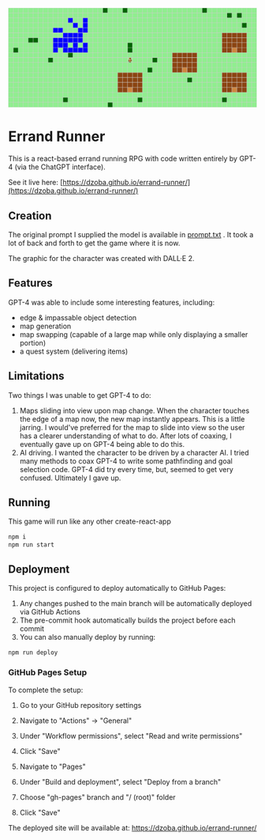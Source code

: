 ![Errand Runner screen shot](screenshot.png?raw=true "Errand Runner")


# Errand Runner

This is a react-based errand running RPG with code written entirely by GPT-4 (via the ChatGPT interface). 

See it live here: [https://dzoba.github.io/errand-runner/](https://dzoba.github.io/errand-runner/)
## Creation

The original prompt I supplied the model is available in [prompt.txt](prompt.txt)
. It took a lot of back and forth to get the game where it is now.

The graphic for the character was created with DALL·E 2.

## Features

GPT-4 was able to include some interesting features, including: 
- edge & impassable object detection
- map generation
- map swapping (capable of a large map while only displaying a smaller portion)
- a quest system (delivering items)

## Limitations

Two things I was unable to get GPT-4 to do:

1) Maps sliding into view upon map change.  When the character touches the edge of a map now, the new map instantly appears.  This is a little jarring.  I would've preferred for the map to slide into view so the user has a clearer understanding of what to do.  After lots of coaxing, I eventually gave up on GPT-4 being able to do this.
2) AI driving. I wanted the character to be driven by a character AI.  I tried many methods to coax GPT-4 to write some pathfinding and goal selection code.  GPT-4 did try every time, but, seemed to get very confused.  Ultimately I gave up.


## Running
This game will run like any other create-react-app

```
npm i
npm run start
```

## Deployment
This project is configured to deploy automatically to GitHub Pages:

1. Any changes pushed to the main branch will be automatically deployed via GitHub Actions
2. The pre-commit hook automatically builds the project before each commit
3. You can also manually deploy by running:
```
npm run deploy
```

### GitHub Pages Setup
To complete the setup:

1. Go to your GitHub repository settings
2. Navigate to "Actions" → "General" 
3. Under "Workflow permissions", select "Read and write permissions"
4. Click "Save"

5. Navigate to "Pages"
6. Under "Build and deployment", select "Deploy from a branch"
7. Choose "gh-pages" branch and "/ (root)" folder
8. Click "Save"

The deployed site will be available at: https://dzoba.github.io/errand-runner/
